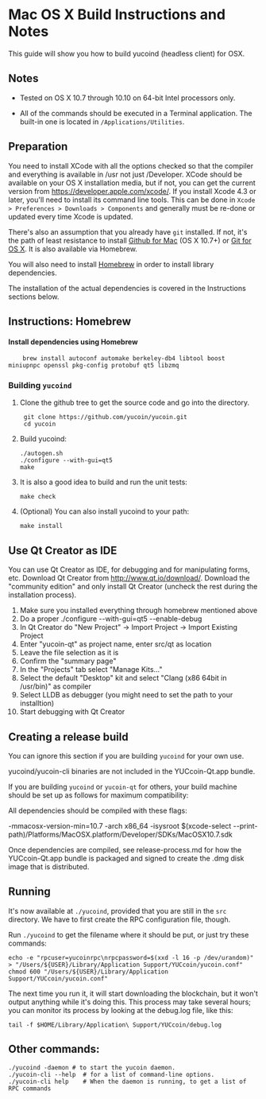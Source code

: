 Mac OS X Build Instructions and Notes
====================================
This guide will show you how to build yucoind (headless client) for OSX.

Notes
-----

* Tested on OS X 10.7 through 10.10 on 64-bit Intel processors only.

* All of the commands should be executed in a Terminal application. The
built-in one is located in `/Applications/Utilities`.

Preparation
-----------

You need to install XCode with all the options checked so that the compiler
and everything is available in /usr not just /Developer. XCode should be
available on your OS X installation media, but if not, you can get the
current version from https://developer.apple.com/xcode/. If you install
Xcode 4.3 or later, you'll need to install its command line tools. This can
be done in `Xcode > Preferences > Downloads > Components` and generally must
be re-done or updated every time Xcode is updated.

There's also an assumption that you already have `git` installed. If
not, it's the path of least resistance to install [Github for Mac](https://mac.github.com/)
(OS X 10.7+) or
[Git for OS X](https://code.google.com/p/git-osx-installer/). It is also
available via Homebrew.

You will also need to install [Homebrew](http://brew.sh) in order to install library
dependencies.

The installation of the actual dependencies is covered in the Instructions
sections below.

Instructions: Homebrew
----------------------

#### Install dependencies using Homebrew

        brew install autoconf automake berkeley-db4 libtool boost miniupnpc openssl pkg-config protobuf qt5 libzmq

### Building `yucoind`

1. Clone the github tree to get the source code and go into the directory.

        git clone https://github.com/yucoin/yucoin.git
        cd yucoin

2.  Build yucoind:

        ./autogen.sh
        ./configure --with-gui=qt5
        make

3.  It is also a good idea to build and run the unit tests:

        make check

4.  (Optional) You can also install yucoind to your path:

        make install

Use Qt Creator as IDE
------------------------
You can use Qt Creator as IDE, for debugging and for manipulating forms, etc.
Download Qt Creator from http://www.qt.io/download/. Download the "community edition" and only install Qt Creator (uncheck the rest during the installation process).

1. Make sure you installed everything through homebrew mentioned above
2. Do a proper ./configure --with-gui=qt5 --enable-debug
3. In Qt Creator do "New Project" -> Import Project -> Import Existing Project
4. Enter "yucoin-qt" as project name, enter src/qt as location
5. Leave the file selection as it is
6. Confirm the "summary page"
7. In the "Projects" tab select "Manage Kits..."
8. Select the default "Desktop" kit and select "Clang (x86 64bit in /usr/bin)" as compiler
9. Select LLDB as debugger (you might need to set the path to your installtion)
10. Start debugging with Qt Creator

Creating a release build
------------------------
You can ignore this section if you are building `yucoind` for your own use.

yucoind/yucoin-cli binaries are not included in the YUCcoin-Qt.app bundle.

If you are building `yucoind` or `yucoin-qt` for others, your build machine should be set up
as follows for maximum compatibility:

All dependencies should be compiled with these flags:

 -mmacosx-version-min=10.7
 -arch x86_64
 -isysroot $(xcode-select --print-path)/Platforms/MacOSX.platform/Developer/SDKs/MacOSX10.7.sdk

Once dependencies are compiled, see release-process.md for how the YUCcoin-Qt.app
bundle is packaged and signed to create the .dmg disk image that is distributed.

Running
-------

It's now available at `./yucoind`, provided that you are still in the `src`
directory. We have to first create the RPC configuration file, though.

Run `./yucoind` to get the filename where it should be put, or just try these
commands:

    echo -e "rpcuser=yucoinrpc\nrpcpassword=$(xxd -l 16 -p /dev/urandom)" > "/Users/${USER}/Library/Application Support/YUCcoin/yucoin.conf"
    chmod 600 "/Users/${USER}/Library/Application Support/YUCcoin/yucoin.conf"

The next time you run it, it will start downloading the blockchain, but it won't
output anything while it's doing this. This process may take several hours;
you can monitor its process by looking at the debug.log file, like this:

    tail -f $HOME/Library/Application\ Support/YUCcoin/debug.log

Other commands:
-------

    ./yucoind -daemon # to start the yucoin daemon.
    ./yucoin-cli --help  # for a list of command-line options.
    ./yucoin-cli help    # When the daemon is running, to get a list of RPC commands
